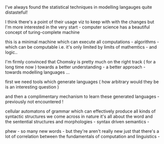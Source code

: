 I've always found the statistical techniques in modelling langauges quite distasteful!

I think there's a point of their usage viz to keep with with the changes but I'm more interested in the very start - computer science has a beautiful concept of turing-complete machine

this is a minimal machine which can execute all computations - algorithms - which can be computable i.e. it's only limited by limits of mathemtics - and logic..

I'm firmly convinced that Chomsky is pretty much on the right track ( for a long time now ) towards a better understanding - a better approach - towards modelling languages ...



first we need tools which generate languages ( how arbitrary would they be is an interesting question )

and then a complimentary mechanism to learn these generated languages - previously not encountered ! 


cellular automatons of grammar which can effectively produce all kinds of syntactic structures we come across in nature  it's all about the word and the sentential structures and morphologies - syntax driven semantics -

phew - so many new words - but they're aren't really new just that there's a lot of correlation between the fundamentals of computation and linguistics - 
